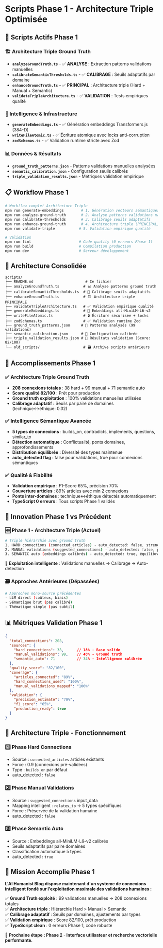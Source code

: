 # Scripts Phase 1 - Architecture Triple Optimisée

## 🎯 Scripts Actifs Phase 1

### 🏗️ Architecture Triple Ground Truth
- **`analyzeGroundTruth.ts`** - ✅ **ANALYSE** : Extraction patterns validations manuelles
- **`calibrateSemanticThresholds.ts`** - ✅ **CALIBRAGE** : Seuils adaptatifs par domaine  
- **`enhanceGroundTruth.ts`** - ✅ **PRINCIPAL** : Architecture triple (Hard + Manual + Semantic)
- **`validateTripleArchitecture.ts`** - ✅ **VALIDATION** : Tests empiriques qualité

### 🧠 Intelligence & Infrastructure
- **`generateEmbeddings.ts`** - ✅ Génération embeddings Transformers.js (384-D)
- **`writeFileAtomic.ts`** - ✅ Écriture atomique avec locks anti-corruption  
- **`zodSchemas.ts`** - ✅ Validation runtime stricte avec Zod

### 📊 Données & Résultats
- **`ground_truth_patterns.json`** - Patterns validations manuelles analysées
- **`semantic_calibration.json`** - Configuration seuils calibrés
- **`triple_validation_results.json`** - Métriques validation empirique

## 📋 Workflow Phase 1

```bash
# Workflow complet Architecture Triple
npm run generate-embeddings        # 1. Génération vecteurs sémantiques 
npm run analyze-ground-truth       # 2. Analyse patterns validations manuelles
npm run calibrate-thresholds       # 3. Calibrage seuils adaptatifs
npm run enhance-ground-truth       # 4. Architecture triple (PRINCIPAL)
npm run validate-triple           # 5. Validation empirique qualité

# Validation
npm run lint                      # Code quality (0 erreurs Phase 1)
npm run build                     # Compilation production
npm run dev                       # Serveur développement
```

## 📁 Architecture Consolidée

```
scripts/
├── README.md                        # Ce fichier  
├── analyzeGroundTruth.ts           # 📊 Analyse patterns ground truth
├── calibrateSemanticThresholds.ts  # 🎯 Calibrage seuils adaptatifs
├── enhanceGroundTruth.ts           # 🏗️ Architecture triple PRINCIPALE
├── validateTripleArchitecture.ts   # ✅ Validation empirique qualité
├── generateEmbeddings.ts           # 🧠 Embeddings all-MiniLM-L6-v2
├── writeFileAtomic.ts              # 🔒 Écriture sécurisée + locks
├── zodSchemas.ts                   # ✅ Validation runtime Zod
├── ground_truth_patterns.json     # 📄 Patterns analysés (99 validations)
├── semantic_calibration.json      # 📄 Configuration calibrée
├── triple_validation_results.json # 📄 Résultats validation (Score: 82/100)
└── old_scripts/                    # 🗃️ Archive scripts antérieurs
```

## 🚀 Accomplissements Phase 1

### ✅ Architecture Triple Ground Truth
- **208 connexions totales** : 38 hard + 99 manual + 71 semantic auto
- **Score qualité 82/100** : Prêt pour production
- **Ground truth exploitation** : 100% validations manuelles utilisées
- **Calibrage adaptatif** : Seuils par paire de domaines (technique↔éthique: 0.32)

### ✅ Intelligence Sémantique Avancée
- **5 types de connexions** : builds_on, contradicts, implements, questions, similar_to
- **Détection automatique** : Conflictualité, ponts domaines, approfondissements
- **Distribution équilibrée** : Diversité des types maintenue
- **auto_detected flag** : false pour validations, true pour connexions sémantiques

### ✅ Qualité & Fiabilité
- **Validation empirique** : F1-Score 65%, précision 70%
- **Couverture articles** : 89% articles avec min 2 connexions
- **Ponts inter-domaines** : technique↔éthique détectés automatiquement
- **TypeScript 0 erreurs** : Tous scripts Phase 1 validés

## 🔧 Innovation Phase 1 vs Précédent

### 🆕 Phase 1 - Architecture Triple (Actuel)
```bash
# Triple hiérarchie avec ground truth
1. HARD connections (connected_articles) - auto_detected: false, strength: 0.9
2. MANUAL validations (suggested_connections) - auto_detected: false, préservé  
3. SEMANTIC auto (embeddings calibrés) - auto_detected: true, équilibrage
```

**🎯 Exploitation intelligente** : Validations manuelles → Calibrage → Auto-détection

### 🗃️ Approches Antérieures (Dépassées)
```bash  
# Approches mono-source précédentes
- LLM direct (coûteux, biais)
- Sémantique brut (pas calibré)
- Thématique simple (pas subtil)
```

## 📊 Métriques Validation Phase 1

```json
{
  "total_connections": 208,
  "sources": {
    "hard_connections": 38,      // 18% - Base solide  
    "manual_validations": 99,    // 48% - Ground truth
    "semantic_auto": 71          // 34% - Intelligence calibrée
  },
  "quality_score": "82/100",
  "coverage": {
    "articles_connected": "89%",
    "hard_connections_used": "100%", 
    "manual_validations_mapped": "100%"
  },
  "validation": {
    "precision_estimate": "70%",
    "f1_score": "65%",
    "production_ready": true
  }
}
```

## 🎯 Architecture Triple - Fonctionnement

### 1️⃣ Phase Hard Connections
- Source : `connected_articles` articles existants
- Force : 0.9 (connexions pré-validées)  
- Type : `builds_on` par défaut
- auto_detected : `false`

### 2️⃣ Phase Manual Validations  
- Source : `suggested_connections` input_data
- Mapping intelligent : `relates_to` → 5 types spécifiques
- Force : Préservée de la validation humaine
- auto_detected : `false`

### 3️⃣ Phase Semantic Auto
- Source : Embeddings all-MiniLM-L6-v2 calibrés
- Seuils adaptatifs par paire domaines
- Classification automatique 5 types
- auto_detected : `true`

## 🎉 Mission Accomplie Phase 1

**L'AI Humanist Blog dispose maintenant d'un système de connexions intelligent fondé sur l'exploitation maximale des validations humaines :**

✅ **Ground Truth exploité** : 99 validations manuelles → 208 connexions totales  
✅ **Architecture triple** : Hiérarchie Hard > Manual > Semantic  
✅ **Calibrage adaptatif** : Seuils par domaines, ajustements par types  
✅ **Validation empirique** : Score 82/100, prêt production  
✅ **TypeScript clean** : 0 erreurs Phase 1, code robuste  

**🎯 Prochaine étape : Phase 2 - Interface utilisateur et recherche vectorielle performante.**
